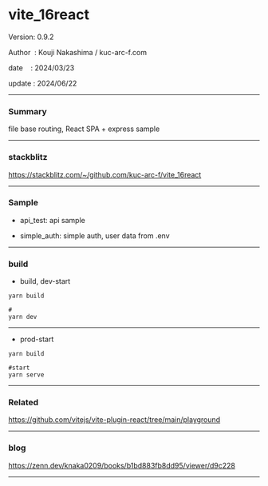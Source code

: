 ﻿# vite_16react

 Version: 0.9.2

 Author  : Kouji Nakashima / kuc-arc-f.com

 date    : 2024/03/23 

 update  : 2024/06/22

***
### Summary

file base routing, React SPA + express sample  

***
### stackblitz

https://stackblitz.com/~/github.com/kuc-arc-f/vite_16react

***
### Sample

* api_test: api sample

* simple_auth: simple auth, user data from .env 

***
### build

* build, dev-start

```
yarn build

#
yarn dev
```

***
* prod-start

```
yarn build

#start
yarn serve
```


***
### Related

https://github.com/vitejs/vite-plugin-react/tree/main/playground

***
### blog 

https://zenn.dev/knaka0209/books/b1bd883fb8dd95/viewer/d9c228

***

